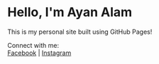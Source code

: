 <!DOCTYPE html>
<html>
  <head>
    <title>Meet Ayan</title>
    <meta name="description" content="Meet Ayan – Tech Enthusiast & Creator">
    <meta name="google-site-verification" content="5-Vuwn5-5tiUPB-E0L38HDD1mE6RfqetaQw2qDdIWIs" />
  </head>
  <body>
    <h1>Hello, I'm Ayan Alam</h1>
    <p>This is my personal site built using GitHub Pages!</p>
    <p>
      Connect with me:<br>
      <a href="https://facebook.com/mdayan15">Facebook</a> | 
      <a href="https://instagram.com/mysticalpha_07">Instagram</a>
    </p>
  </body>
</html>
